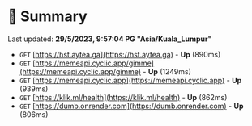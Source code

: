 # 📖 Summary
Last updated: **29/5/2023, 9:57:04 PG "Asia/Kuala_Lumpur"**

- `GET` [https://hst.aytea.ga](https://hst.aytea.ga) - **Up** (890ms)
- `GET` [https://memeapi.cyclic.app/gimme](https://memeapi.cyclic.app/gimme) - **Up** (1249ms)
- `GET` [https://memeapi.cyclic.app](https://memeapi.cyclic.app) - **Up** (939ms)
- `GET` [https://klik.ml/health](https://klik.ml/health) - **Up** (862ms)
- `GET` [https://dumb.onrender.com](https://dumb.onrender.com) - **Up** (806ms)
